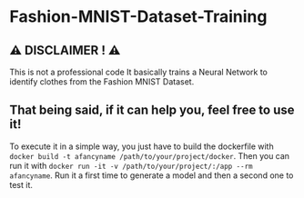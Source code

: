 # Fashion-MNIST-Dataset-Training
## ⚠️ DISCLAIMER ! ⚠️
This is not a professional code
It basically trains a Neural Network to identify clothes from the Fashion MNIST Dataset. 

## That being said, if it can help you, feel free to use it!

To execute it in a simple way, you just have to build the dockerfile with ```docker build -t afancyname /path/to/your/project/docker```. 
Then you can run it with ```docker run -it -v /path/to/your/project/:/app --rm afancyname```.
Run it a first time to generate a model and then a second one to test it.
